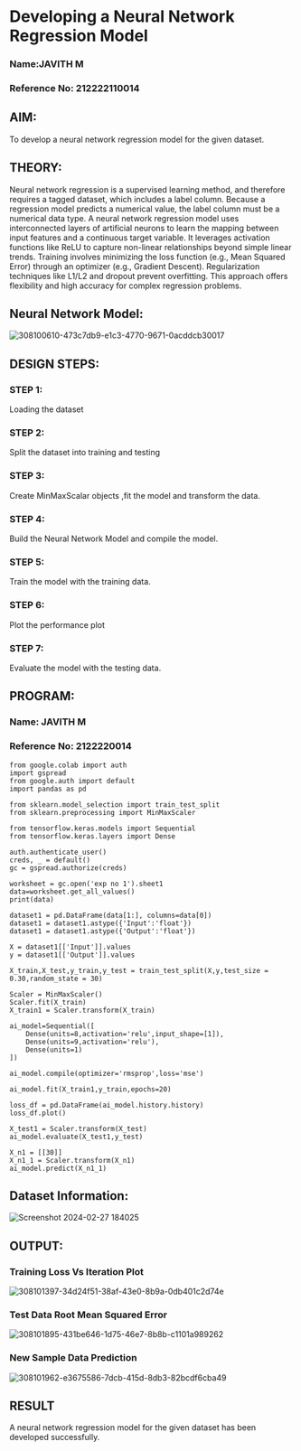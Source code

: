 # Developing a Neural Network Regression Model
### Name:JAVITH M
### Reference No: 212222110014
## AIM:
To develop a neural network regression model for the given dataset.

## THEORY:
Neural network regression is a supervised learning method, and therefore requires a tagged dataset, which includes a label column. Because a regression model predicts a numerical value, the label column must be a numerical data type. A neural network regression model uses interconnected layers of artificial neurons to learn the mapping between input features and a continuous target variable. It leverages activation functions like ReLU to capture non-linear relationships beyond simple linear trends. Training involves minimizing the loss function (e.g., Mean Squared Error) through an optimizer (e.g., Gradient Descent). Regularization techniques like L1/L2 and dropout prevent overfitting. This approach offers flexibility and high accuracy for complex regression problems.

## Neural Network Model:
![308100610-473c7db9-e1c3-4770-9671-0acddcb30017](https://github.com/Afsarjumail/basic-nn-model/assets/118343395/ae7ed9fe-b1d6-4e08-b979-d2b74dc9b28a)


## DESIGN STEPS:

### STEP 1:
Loading the dataset
### STEP 2:
Split the dataset into training and testing
### STEP 3:
Create MinMaxScalar objects ,fit the model and transform the data.
### STEP 4:
Build the Neural Network Model and compile the model.
### STEP 5:
Train the model with the training data.
### STEP 6:
Plot the performance plot
### STEP 7:
Evaluate the model with the testing data.

## PROGRAM:
### Name: JAVITH M
### Reference No: 2122220014
```
from google.colab import auth
import gspread
from google.auth import default
import pandas as pd

from sklearn.model_selection import train_test_split
from sklearn.preprocessing import MinMaxScaler

from tensorflow.keras.models import Sequential
from tensorflow.keras.layers import Dense

auth.authenticate_user()
creds, _ = default()
gc = gspread.authorize(creds)

worksheet = gc.open('exp no 1').sheet1
data=worksheet.get_all_values()
print(data)

dataset1 = pd.DataFrame(data[1:], columns=data[0])
dataset1 = dataset1.astype({'Input':'float'})
dataset1 = dataset1.astype({'Output':'float'})

X = dataset1[['Input']].values
y = dataset1[['Output']].values

X_train,X_test,y_train,y_test = train_test_split(X,y,test_size = 0.30,random_state = 30)

Scaler = MinMaxScaler()
Scaler.fit(X_train)
X_train1 = Scaler.transform(X_train)

ai_model=Sequential([
    Dense(units=8,activation='relu',input_shape=[1]),
    Dense(units=9,activation='relu'),
    Dense(units=1)
])

ai_model.compile(optimizer='rmsprop',loss='mse')

ai_model.fit(X_train1,y_train,epochs=20)

loss_df = pd.DataFrame(ai_model.history.history)
loss_df.plot()

X_test1 = Scaler.transform(X_test)
ai_model.evaluate(X_test1,y_test)

X_n1 = [[30]]
X_n1_1 = Scaler.transform(X_n1)
ai_model.predict(X_n1_1)
```
## Dataset Information:
![Screenshot 2024-02-27 184025](https://github.com/Afsarjumail/basic-nn-model/assets/118343395/0346746b-39f7-446e-8312-b4a4a0650e93)

## OUTPUT:
### Training Loss Vs Iteration Plot
![308101397-34d24f51-38af-43e0-8b9a-0db401c2d74e](https://github.com/Afsarjumail/basic-nn-model/assets/118343395/8d745483-0249-4e1b-be94-faf2d0c64829)

### Test Data Root Mean Squared Error
![308101895-431be646-1d75-46e7-8b8b-c1101a989262](https://github.com/Afsarjumail/basic-nn-model/assets/118343395/713fa324-643f-465d-8c40-056bac9c6380)

### New Sample Data Prediction
![308101962-e3675586-7dcb-415d-8db3-82bcdf6cba49](https://github.com/Afsarjumail/basic-nn-model/assets/118343395/7ac908b2-22f7-4a3f-97ee-736b12aea385)

## RESULT
A neural network regression model for the given dataset has been developed successfully.
